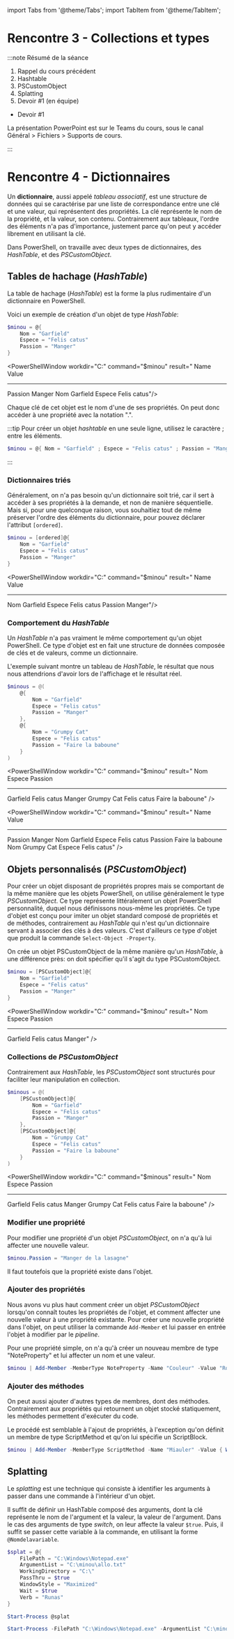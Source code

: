 import Tabs from '@theme/Tabs';
import TabItem from '@theme/TabItem';

# Rencontre 3 - Collections et types

:::note Résumé de la séance

<Tabs>

<TabItem value="deroulement" label="👨‍🏫 Déroulement du cours">

1. Rappel du cours précédent
1. Hashtable
1. PSCustomObject
1. Splatting
1. Devoir #1 (en équipe)

</TabItem>

<TabItem value="exercices" label="💻 Exercices à compléter">

- Devoir #1

</TabItem>

<TabItem value="ressources" label="📚 Ressources à consulter">

La présentation PowerPoint est sur le Teams du cours, sous le canal Général > Fichiers > Supports de cours.

</TabItem>

</Tabs>

:::

# Rencontre 4 - Dictionnaires

Un **dictionnaire**, aussi appelé *tableau associatif*, est une structure de données qui se caractérise par une liste de correspondance entre une clé et une valeur, qui représentent des propriétés. La clé représente le nom de la propriété, et la valeur, son contenu. Contrairement aux tableaux, l'ordre des éléments n'a pas d'importance, justement parce qu'on peut y accéder librement en utilisant la clé.

Dans PowerShell, on travaille avec deux types de dictionnaires, des *HashTable*, et des *PSCustomObject*.


## Tables de hachage (*HashTable*)

La table de hachage (*HashTable*) est la forme la plus rudimentaire d'un dictionnaire en PowerShell.

Voici un exemple de création d'un objet de type *HashTable*:

<Tabs>
<TabItem value="code" label="Code">

```powershell
$minou = @{ 
    Nom = "Garfield"
    Espece = "Felis catus"
    Passion = "Manger"
}
```
</TabItem>
<TabItem value="resultat" label="Résultat">

<PowerShellWindow workdir="C:\" command="$minou" result="
Name            Value
----            -----
Passion         Manger
Nom             Garfield
Espece          Felis catus"/>

</TabItem>
</Tabs>

Chaque clé de cet objet est le nom d'une de ses propriétés. On peut donc accéder à une propriété avec la notation ".".

<PowerShellWindow workdir="C:\" command="$minou.Passion" result="
Manger
"/>

:::tip
Pour créer un objet *hashtable* en une seule ligne, utilisez le caractère ; entre les éléments.

```powershell
$minou = @{ Nom = "Garfield" ; Espece = "Felis catus" ; Passion = "Manger" }
```
:::

### Dictionnaires triés

Généralement, on n'a pas besoin qu'un dictionnaire soit trié, car il sert à accéder à ses propriétés à la demande, et non de manière séquentielle. Mais si, pour une quelconque raison, vous souhaitiez tout de même préserver l'ordre des éléments du dictionnaire, pour pouvez déclarer l'attribut `[ordered]`.

<Tabs>
<TabItem value="code" label="Code">

```powershell
$minou = [ordered]@{ 
    Nom = "Garfield"
    Espece = "Felis catus"
    Passion = "Manger"
}
```
</TabItem>
<TabItem value="resultat" label="Résultat">

<PowerShellWindow workdir="C:\" command="$minou" result="
Name            Value
----            -----
Nom             Garfield
Espece          Felis catus
Passion         Manger"/>

</TabItem>
</Tabs>

### Comportement du *HashTable*

Un *HashTable* n'a pas vraiment le même comportement qu'un objet PowerShell. Ce type d'objet est en fait une structure de données composée de clés et de valeurs, comme un dictionnaire.

L'exemple suivant montre un tableau de *HashTable*, le résultat que nous nous attendrions d'avoir lors de l'affichage et le résultat réel.

<Tabs>
<TabItem value="code" label="Code">

```powershell
$minous = @(
    @{
        Nom = "Garfield"
        Espece = "Felis catus"
        Passion = "Manger"
    },
    @{
        Nom = "Grumpy Cat"
        Espece = "Felis catus"
        Passion = "Faire la baboune"
    }
)
```

</TabItem>
<TabItem value="resultat_souhaite" label="Résultat souhaité">

<PowerShellWindow workdir="C:\" command="$minou" result="
Nom           Espece         Passion
---           ------         -------
Garfield      Felis catus    Manger
Grumpy Cat    Felis catus    Faire la baboune" />

</TabItem>
<TabItem value="resultat" label="Résultat réel">

<PowerShellWindow workdir="C:\" command="$minou" result="
Name            Value
----            -----
Passion         Manger
Nom             Garfield
Espece          Felis catus
Passion         Faire la baboune
Nom             Grumpy Cat
Espece          Felis catus" />

</TabItem>
</Tabs>


## Objets personnalisés (*PSCustomObject*)

Pour créer un objet disposant de propriétés propres mais se comportant de la même manière que les objets PowerShell, on utilise généralement le type *PSCustomObject*. Ce type représente littéralement un objet PowerShell personnalité, duquel nous définissons nous-même les propriétés. Ce type d'objet est conçu pour imiter un objet standard composé de propriétés et de méthodes, contrairement au *HashTable* qui n'est qu'un dictionnaire servant à associer des clés à des valeurs. C'est d'ailleurs ce type d'objet que produit la commande `Select-Object -Property`.

On crée un objet PSCustomObject de la même manière qu'un *HashTable*, à une différence près: on doit spécifier qu'il s'agit du type PSCustomObject.

<Tabs>
<TabItem value="code" label="Code">

```powershell
$minou = [PSCustomObject]@{ 
    Nom = "Garfield"
    Espece = "Felis catus"
    Passion = "Manger"
}
```

</TabItem>
<TabItem value="resultat" label="Résultat">

<PowerShellWindow workdir="C:\" command="$minou" result="
Nom           Espece         Passion
---           ------         -------
Garfield      Felis catus    Manger" />

</TabItem>
</Tabs>


### Collections de *PSCustomObject*

Contrairement aux *HashTable*, les *PSCustomObject* sont structurés pour faciliter leur manipulation en collection.

<Tabs>
<TabItem value="code" label="Code">

```powershell
$minous = @(
    [PSCustomObject]@{
        Nom = "Garfield"
        Espece = "Felis catus"
        Passion = "Manger"
    },
    [PSCustomObject]@{
        Nom = "Grumpy Cat"
        Espece = "Felis catus"
        Passion = "Faire la baboune"
    }
)
```

</TabItem>
<TabItem value="resultat" label="Résultat">

<PowerShellWindow workdir="C:\" command="$minous" result="
Nom           Espece         Passion
---           ------         -------
Garfield      Felis catus    Manger
Grumpy Cat    Felis catus    Faire la baboune" />

</TabItem>
</Tabs>


### Modifier une propriété

Pour modifier une propriété d'un objet *PSCustomObject*, on n'a qu'à lui affecter une nouvelle valeur.

```powershell
$minou.Passion = "Manger de la lasagne"
```

Il faut toutefois que la propriété existe dans l'objet.


### Ajouter des propriétés

Nous avons vu plus haut comment créer un objet *PSCustomObject* lorsqu'on connaît toutes les propriétés de l'objet, et comment affecter une nouvelle valeur à une propriété existante. Pour créer une nouvelle propriété dans l'objet, on peut utiliser la commande `Add-Member` et lui passer en entrée l'objet à modifier par le *pipeline*.

Pour une propriété simple, on n'a qu'à créer un nouveau membre de type "NoteProperty" et lui affecter un nom et une valeur.

```powershell
$minou | Add-Member -MemberType NoteProperty -Name "Couleur" -Value "Roux"
```

### Ajouter des méthodes

On peut aussi ajouter d'autres types de membres, dont des méthodes. Contrairement aux propriétés qui retournent un objet stocké statiquement, les méthodes permettent d'exécuter du code. 

Le procédé est semblable à l'ajout de propriétés, à l'exception qu'on définit un membre de type ScriptMethod et qu'on lui spécifie un ScriptBlock.

```powershell
$minou | Add-Member -MemberType ScriptMethod -Name "Miauler" -Value { Write-Host "Miaou" }
```


## Splatting

Le *splatting* est une technique qui consiste à identifier les arguments à passer dans une commande à l'intérieur d'un objet.

Il suffit de définir un HashTable composé des arguments, dont la clé représente le nom de l'argument et la valeur, la valeur de l'argument. Dans le cas des arguments de type *switch*, on leur affecte la valeur `$true`. Puis, il suffit se passer cette variable à la commande, en utilisant la forme `@Nomdelavariable`.

<Tabs>
<TabItem value="avec" label="Avec splatting">

```powershell
$splat = @{
    FilePath = "C:\Windows\Notepad.exe"
    ArgumentList = "C:\minou\allo.txt"
    WorkingDirectory = "C:\"
    PassThru = $true
    WindowStyle = "Maximized"
    Wait = $true
    Verb = "Runas"
}

Start-Process @splat
```

</TabItem>
<TabItem value="sans" label="Sans splatting">

```powershell
Start-Process -FilePath "C:\Windows\Notepad.exe" -ArgumentList "C:\minou\allo.txt" -WorkingDirectory "C:\" -PassThru -WindowStyle "Maximized" -Wait -Verb "Runas"
```

</TabItem>
</Tabs>
